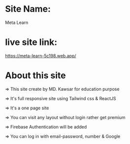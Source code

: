 # Site Name:
Meta Learn

# live site link:
https://meta-learn-5c198.web.app/

# About this site

=> This site create by MD. Kawsar for education purpose

=> It's full responsive site using Tailwind css & ReactJS

=> It's a one page site

=> You can visit any layout without login rather get premium

=> Firebase Authentication will be added

=> You can log in with email-password, number & Google
